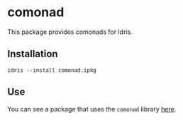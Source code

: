 # comonad

This package provides comonads for Idris.

## Installation

```
idris --install comonad.ipkg
```

## Use

You can see a package that uses the `comonad` library
[here](https://github.com/vmchale/recursion_schemes).
